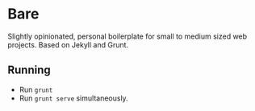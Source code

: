 # Bare

Slightly opinionated, personal boilerplate for small to medium sized web projects. Based on Jekyll and Grunt.

## Running 

- Run `grunt`
- Run `grunt serve` simultaneously.
